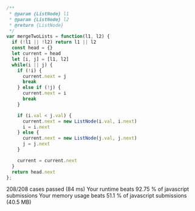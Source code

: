 ```js
/**
 * @param {ListNode} l1
 * @param {ListNode} l2
 * @return {ListNode}
 */
var mergeTwoLists = function(l1, l2) {
  if (!l1 || !l2) return l1 || l2
  const head = {}
  let current = head
  let [i, j] = [l1, l2]
  while(i || j) {
    if (!i) {
      current.next = j
      break
    } else if (!j) {
      current.next = i
      break
    }

    if (i.val < j.val) {
      current.next = new ListNode(i.val, i.next)
      i = i.next
    } else {
      current.next = new ListNode(j.val, j.next)
      j = j.next
    }

    current = current.next
  }
  return head.next
};
```

208/208 cases passed (84 ms)
Your runtime beats 92.75 % of javascript submissions
Your memory usage beats 51.1 % of javascript submissions (40.5 MB)

